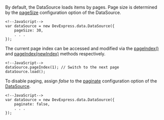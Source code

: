 By default, the DataSource loads items by pages. Page size is determined by the [pageSize](/api-reference/30%20Data%20Layer/DataSource/1%20Configuration/pageSize.md '/Documentation/ApiReference/Data_Layer/DataSource/Configuration/#pageSize') configuration option of the DataSource. 

    <!--JavaScript-->
    var dataSource = new DevExpress.data.DataSource({
        pageSize: 30,
        . . .
    });

The current page index can be accessed and modified via the [pageIndex()](/api-reference/30%20Data%20Layer/DataSource/3%20Methods/pageIndex().md '/Documentation/ApiReference/Data_Layer/DataSource/Methods/#pageIndex') and [pageIndex(newIndex)](/api-reference/30%20Data%20Layer/DataSource/3%20Methods/pageIndex(newIndex).md '/Documentation/ApiReference/Data_Layer/DataSource/Methods/#pageIndexnewIndex') methods respectively. 

    <!--JavaScript-->
    dataSource.pageIndex(1); // Switch to the next page
    dataSource.load();

To disable paging, assign *false* to the [paginate](/api-reference/30%20Data%20Layer/DataSource/1%20Configuration/paginate.md '/Documentation/ApiReference/Data_Layer/DataSource/Configuration/#paginate') configuration option of the [DataSource](/api-reference/30%20Data%20Layer/DataSource '/Documentation/ApiReference/Data_Layer/DataSource/').

    <!--JavaScript-->
    var dataSource = new DevExpress.data.DataSource({
        paginate: false,
        . . .
    });